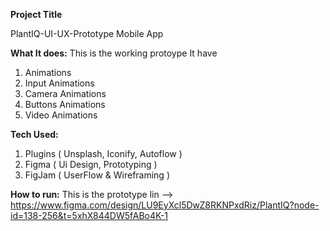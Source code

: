 **Project Title** 

PlantIQ-UI-UX-Prototype Mobile App

**What It does:** 
This is the working protoype It have
 1. Animations
 2. Input Animations
 3. Camera Animations
 4. Buttons Animations
 5. Video Animations

**Tech Used:**
 1. Plugins ( Unsplash, Iconify, Autoflow )
 2. Figma ( Ui Design, Prototyping )
 3. FigJam ( UserFlow & Wireframing )

**How to run:** 
This is the prototype lin --> https://www.figma.com/design/LU9EyXcl5DwZ8RKNPxdRiz/PlantIQ?node-id=138-256&t=5xhX844DW5fABo4K-1

